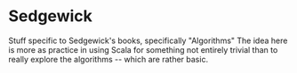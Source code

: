 Sedgewick
=========

Stuff specific to Sedgewick's books, specifically "Algorithms"
The idea here is more as practice in using Scala for something
not entirely trivial than to really explore the algorithms --
which are rather basic.
